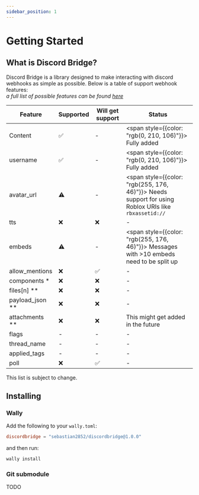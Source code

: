 ```yaml
---
sidebar_position: 1
---
```


# Getting Started

## What is Discord Bridge?

Discord Bridge is a library designed to make interacting with discord webhooks as simple as possible. Below is a table of support webhook features:  
*a full list of possible features can be found [here](https://discord.com/developers/docs/resources/webhook#execute-webhook-jsonform-params)*

| Feature | Supported | Will get support | Status |
|---------|-----------|------------------|--------|
| Content | ✅ | - | <span style={{color: "rgb(0, 210, 106)"}}> Fully added </span> |
| username | ✅ | - | <span style={{color: "rgb(0, 210, 106)"}}> Fully added </span> |
| avatar_url | ⚠️ | - | <span style={{color: "rgb(255, 176, 46)"}}> Needs support for using Roblox URIs like `rbxassetid://` </span> |
| tts | ❌ | ❌ | - |
| embeds | ⚠️ | - | <span style={{color: "rgb(255, 176, 46)"}}> Messages with >10 embeds need to be split up </span> |
| allow_mentions | ❌ | ✅ | - |
| components * | ❌ | ❌ | - |
| files[n] ** | ❌ | ❌ | - |
| payload_json ** | ❌ | ❌ | - |
| attachments ** | ❌ | ❌ | This might get added in the future |
| flags | - | - | - |
| thread_name | - | - | - |
| applied_tags | -| - | - |
| poll | ❌ | ✅ | - |

This list is subject to change.

## Installing
### Wally
Add the following to your `wally.toml`:
```toml
discordbridge = "sebastian2852/discordbridge@1.0.0"
```
and then run:
```bash
wally install
```

### Git submodule
TODO